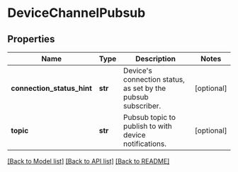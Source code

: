 # DeviceChannelPubsub

## Properties
Name | Type | Description | Notes
------------ | ------------- | ------------- | -------------
**connection_status_hint** | **str** | Device&#39;s connection status, as set by the pubsub subscriber. | [optional] 
**topic** | **str** | Pubsub topic to publish to with device notifications. | [optional] 

[[Back to Model list]](../README.md#documentation-for-models) [[Back to API list]](../README.md#documentation-for-api-endpoints) [[Back to README]](../README.md)


